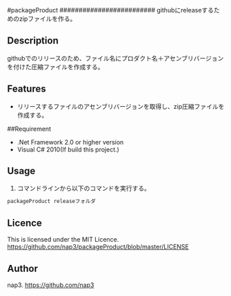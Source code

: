 #packageProduct #########################
githubにreleaseするためのzipファイルを作る。

## Description
githubでのリリースのため、ファイル名にプロダクト名＋アセンブリバージョンを付けた圧縮ファイルを作成する。


## Features
* リリースするファイルのアセンブリバージョンを取得し、zip圧縮ファイルを作成する。

##Requirement

* .Net Framework 2.0 or higher version     
* Visual C# 2010(If build this project.)

## Usage     
1. コマンドラインから以下のコマンドを実行する。  
```cmd
packageProduct releaseフォルダ
```




## Licence
This is licensed under the MIT Licence.     
<https://github.com/nap3/packageProduct/blob/master/LICENSE>


## Author
nap3.
<https://github.com/nap3>

